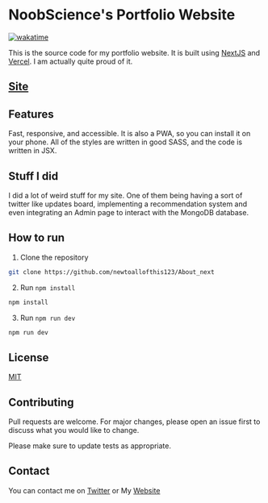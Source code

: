 # NoobScience's Portfolio Website

[![wakatime](https://wakatime.com/badge/user/7bd238cb-c7ea-4e56-abe2-0b6ae36ff252/project/0e2bc200-c95f-4120-9a58-85adc69b5bdb.svg)](https://wakatime.com/badge/user/7bd238cb-c7ea-4e56-abe2-0b6ae36ff252/project/0e2bc200-c95f-4120-9a58-85adc69b5bdb)

This is the source code for my portfolio website. It is built using [NextJS](https://nextjs.org/) and 
[Vercel](https://vercel.com/).
I am actually quite proud of it.
## [Site](https://noobscience.rocks)

## Features
Fast, responsive, and accessible. It is also a PWA, so you can install it on your phone.
All of the styles are written in good SASS, and the code is written in JSX.

## Stuff I did
I did a lot of weird stuff for my site.
One of them being having a sort of twitter like updates board, implementing a recommendation system and even integrating an Admin page to interact with the MongoDB database.

## How to run
1. Clone the repository
```bash
git clone https://github.com/newtoallofthis123/About_next
```
2. Run `npm install`

```bash
npm install
```
3. Run `npm run dev`

```bash
npm run dev
```

## License
[MIT](https://choosealicense.com/licenses/mit/)

## Contributing
Pull requests are welcome. For major changes, please open an issue first to discuss what you would like to change.

Please make sure to update tests as appropriate.

## Contact
You can contact me on [Twitter](https://twitter.com/NoobScience1) or My [Website](https://new.noobscience.rocks)